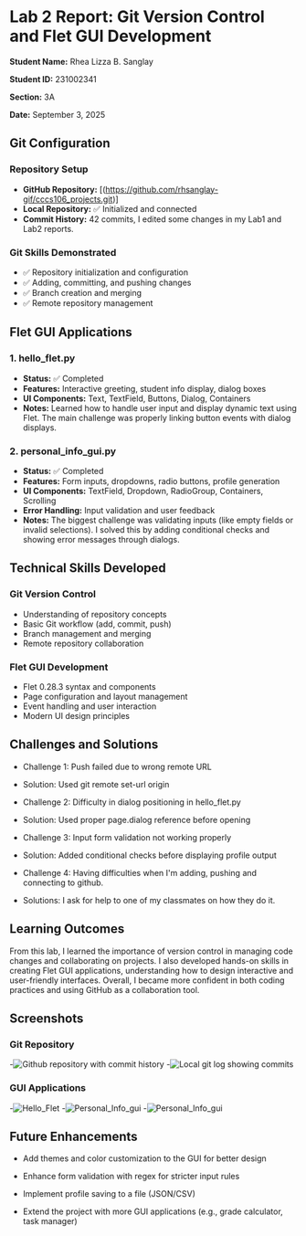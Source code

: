# Lab 2 Report: Git Version Control and Flet GUI Development

**Student Name:** Rhea Lizza B. Sanglay

**Student ID:** 231002341

**Section:** 3A

**Date:** September 3, 2025

## Git Configuration

### Repository Setup
- **GitHub Repository:** [(https://github.com/rhsanglay-gif/cccs106_projects.git)]
- **Local Repository:** ✅ Initialized and connected
- **Commit History:** 42 commits, I edited some changes in my Lab1 and Lab2 reports.
### Git Skills Demonstrated
- ✅ Repository initialization and configuration
- ✅ Adding, committing, and pushing changes
- ✅ Branch creation and merging
- ✅ Remote repository management

## Flet GUI Applications

### 1. hello_flet.py
- **Status:** ✅ Completed
- **Features:** Interactive greeting, student info display, dialog boxes
- **UI Components:** Text, TextField, Buttons, Dialog, Containers
- **Notes:** Learned how to handle user input and display dynamic text using Flet. The main challenge was properly linking button events with dialog displays.

### 2. personal_info_gui.py
- **Status:** ✅ Completed
- **Features:** Form inputs, dropdowns, radio buttons, profile generation
- **UI Components:** TextField, Dropdown, RadioGroup, Containers, Scrolling
- **Error Handling:** Input validation and user feedback
- **Notes:** The biggest challenge was validating inputs (like empty fields or invalid selections). I solved this by adding conditional checks and showing error messages through dialogs.

## Technical Skills Developed

### Git Version Control
- Understanding of repository concepts
- Basic Git workflow (add, commit, push)
- Branch management and merging
- Remote repository collaboration

### Flet GUI Development
- Flet 0.28.3 syntax and components
- Page configuration and layout management
- Event handling and user interaction
- Modern UI design principles

## Challenges and Solutions

- Challenge 1: Push failed due to wrong remote URL 
- Solution: Used git remote set-url origin <correct URL>

- Challenge 2: Difficulty in dialog positioning in hello_flet.py 
- Solution: Used proper page.dialog reference before opening

- Challenge 3: Input form validation not working properly 
- Solution: Added conditional checks before displaying profile output

- Challenge 4: Having difficulties when I'm adding, pushing and connecting to github.
- Solutions: I ask for help to one of my classmates on how they do it.

## Learning Outcomes

From this lab, I learned the importance of version control in managing code changes and collaborating on projects. I also developed hands-on skills in creating Flet GUI applications, understanding how to design interactive and user-friendly interfaces. Overall, I became more confident in both coding practices and using GitHub as a collaboration tool.

## Screenshots

### Git Repository
-![Github repository with commit history](lab2_screenshots/git_commit_history.png)
-![Local git log showing commits](lab2_screenshots/local_git_log.png) 

### GUI Applications
-![Hello_Flet](lab2_screenshots/hello_flet.png) 
-![Personal_Info_gui](lab2_screenshots/personal_info_gui.png) 
-![Personal_Info_gui](lab2_screenshots/generated_profile.png)

## Future Enhancements

- Add themes and color customization to the GUI for better design

- Enhance form validation with regex for stricter input rules

- Implement profile saving to a file (JSON/CSV)

- Extend the project with more GUI applications (e.g., grade calculator, task manager)

